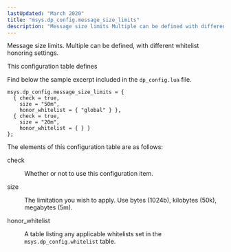 ```yaml
---
lastUpdated: "March 2020"
title: "msys.dp_config.message_size_limits"
description: "Message size limits Multiple can be defined with different whitelist honoring settings This configuration table defines Find below the sample excerpt included in the dp config lua file The elements of this configuration table are as follows check Whether or not to use this configuration item size The limitation you..."
---
```


Message size limits. Multiple can be defined, with different whitelist honoring settings.

This configuration table defines

Find below the sample excerpt included in the `dp_config.lua` file.

```
msys.dp_config.message_size_limits = {
  { check = true,
    size = "50m",
    honor_whitelist = { "global" } },
  { check = true,
    size = "20m",
    honor_whitelist = { } }
};
```

The elements of this configuration table are as follows:

<dl class="variablelist">

<dt>check</dt>

<dd>

Whether or not to use this configuration item.

</dd>

<dt>size</dt>

<dd>

The limitation you wish to apply. Use bytes (1024b), kilobytes (50k), megabytes (5m).

</dd>

<dt>honor_whitelist</dt>

<dd>

A table listing any applicable whitelists set in the `msys.dp_config.whitelist` table.

</dd>

</dl>